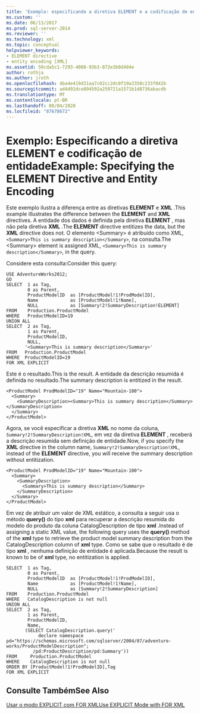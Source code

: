 ```yaml
---
title: 'Exemplo: especificando a diretiva ELEMENT e a codificação de entidade | Microsoft Docs'
ms.custom: ''
ms.date: 06/13/2017
ms.prod: sql-server-2014
ms.reviewer: ''
ms.technology: xml
ms.topic: conceptual
helpviewer_keywords:
- ELEMENT directive
- entity encoding [XML]
ms.assetid: 50cda5c1-7293-4080-93b3-872e3b8d484e
author: rothja
ms.author: jroth
ms.openlocfilehash: 4ba4e419d31aa7c02cc2dc8f19a3350c233f042b
ms.sourcegitcommit: ad4d92dce894592a259721a1571b1d8736abacdb
ms.translationtype: MT
ms.contentlocale: pt-BR
ms.lasthandoff: 08/04/2020
ms.locfileid: "87678672"
---
```

# <a name="example-specifying-the-element-directive-and-entity-encoding"></a><span data-ttu-id="3221a-102">Exemplo: Especificando a diretiva ELEMENT e codificação de entidade</span><span class="sxs-lookup"><span data-stu-id="3221a-102">Example: Specifying the ELEMENT Directive and Entity Encoding</span></span>
  <span data-ttu-id="3221a-103">Este exemplo ilustra a diferença entre as diretivas **ELEMENT** e **XML** .</span><span class="sxs-lookup"><span data-stu-id="3221a-103">This example illustrates the difference between the **ELEMENT** and **XML** directives.</span></span> <span data-ttu-id="3221a-104">A entidade dos dados é definida pela diretiva **ELEMENT** , mas não pela diretiva **XML** .</span><span class="sxs-lookup"><span data-stu-id="3221a-104">The **ELEMENT** directive entitizes the data, but the **XML** directive does not.</span></span> <span data-ttu-id="3221a-105">O elemento \<Summary> é atribuído como XML, `<Summary>This is summary description</Summary>`, na consulta.</span><span class="sxs-lookup"><span data-stu-id="3221a-105">The \<Summary> element is assigned XML, `<Summary>This is summary description</Summary>`, in the query.</span></span>  
  
 <span data-ttu-id="3221a-106">Considere esta consulta:</span><span class="sxs-lookup"><span data-stu-id="3221a-106">Consider this query:</span></span>  
  
```  
USE AdventureWorks2012;  
GO  
SELECT  1 as Tag,  
        0 as Parent,  
        ProductModelID  as [ProductModel!1!ProdModelID],  
        Name            as [ProductModel!1!Name],  
        NULL            as [Summary!2!SummaryDescription!ELEMENT]  
FROM    Production.ProductModel  
WHERE   ProductModelID=19  
UNION ALL  
SELECT  2 as Tag,  
        1 as Parent,  
        ProductModelID,  
        NULL,  
       '<Summary>This is summary description</Summary>'  
FROM   Production.ProductModel  
WHERE  ProductModelID=19  
FOR XML EXPLICIT  
```  
  
 <span data-ttu-id="3221a-107">Este é o resultado.</span><span class="sxs-lookup"><span data-stu-id="3221a-107">This is the result.</span></span> <span data-ttu-id="3221a-108">A entidade da descrição resumida é definida no resultado.</span><span class="sxs-lookup"><span data-stu-id="3221a-108">The summary description is entitized in the result.</span></span>  
  
```  
<ProductModel ProdModelID="19" Name="Mountain-100">  
  <Summary>  
    <SummaryDescription><Summary>This is summary description</Summary></SummaryDescription>  
  </Summary>  
</ProductModel>  
```  
  
 <span data-ttu-id="3221a-109">Agora, se você especificar a diretiva **XML** no nome da coluna, `Summary!2!SummaryDescription!XML`, em vez da diretiva **ELEMENT** , receberá a descrição resumida sem definição de entidade.</span><span class="sxs-lookup"><span data-stu-id="3221a-109">Now, if you specify the **XML** directive in the column name, `Summary!2!SummaryDescription!XML`, instead of the **ELEMENT** directive, you will receive the summary description without entitization.</span></span>  
  
```  
<ProductModel ProdModelID="19" Name="Mountain-100">  
  <Summary>  
    <SummaryDescription>  
      <Summary>This is summary description</Summary>  
    </SummaryDescription>  
  </Summary>  
</ProductModel>  
```  
  
 <span data-ttu-id="3221a-110">Em vez de atribuir um valor de XML estático, a consulta a seguir usa o método **query()** do tipo **xml** para recuperar a descrição resumida do modelo do produto da coluna CatalogDescription de tipo **xml** .</span><span class="sxs-lookup"><span data-stu-id="3221a-110">Instead of assigning a static XML value, the following query uses the **query()** method of the **xml** type to retrieve the product model summary description from the CatalogDescription column of **xml** type.</span></span> <span data-ttu-id="3221a-111">Como se sabe que o resultado é de tipo **xml** , nenhuma definição de entidade é aplicada.</span><span class="sxs-lookup"><span data-stu-id="3221a-111">Because the result is known to be of **xml** type, no entitization is applied.</span></span>  
  
```  
SELECT  1 as Tag,  
        0 as Parent,  
        ProductModelID  as [ProductModel!1!ProdModelID],  
        Name            as [ProductModel!1!Name],  
        NULL            as [Summary!2!SummaryDescription]  
FROM    Production.ProductModel  
WHERE   CatalogDescription is not null  
UNION ALL  
SELECT  2 as Tag,  
        1 as Parent,  
        ProductModelID,  
        Name,  
       (SELECT CatalogDescription.query('  
            declare namespace pd="https://schemas.microsoft.com/sqlserver/2004/07/adventure-works/ProductModelDescription";  
          /pd:ProductDescription/pd:Summary'))  
FROM     Production.ProductModel  
WHERE    CatalogDescription is not null  
ORDER BY [ProductModel!1!ProdModelID],Tag  
FOR XML EXPLICIT  
```  
  
## <a name="see-also"></a><span data-ttu-id="3221a-112">Consulte Também</span><span class="sxs-lookup"><span data-stu-id="3221a-112">See Also</span></span>  
 [<span data-ttu-id="3221a-113">Usar o modo EXPLICIT com FOR XML</span><span class="sxs-lookup"><span data-stu-id="3221a-113">Use EXPLICIT Mode with FOR XML</span></span>](use-explicit-mode-with-for-xml.md)  
  
  
